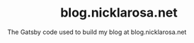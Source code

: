  
<h1 align="center">
  blog.nicklarosa.net
</h1>


The Gatsby code used to build my blog at blog.nicklarosa.net

